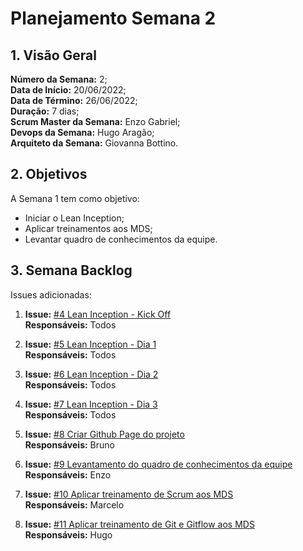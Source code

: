# Planejamento Semana 2

## 1. Visão Geral
**Número da Semana:** 2;<br>
**Data de Início:** 20/06/2022;<br>
**Data de Término:** 26/06/2022;<br>
**Duração:** 7 dias;<br>
**Scrum Master da Semana:** Enzo Gabriel;<br>
**Devops da Semana:** Hugo Aragão;<br>
**Arquiteto da Semana:** Giovanna  Bottino.<br>

## 2. Objetivos
A Semana 1 tem como objetivo:

- Iniciar o Lean Inception;<br>
- Aplicar treinamentos aos MDS;<br>
- Levantar quadro de conhecimentos da equipe.

## 3. Semana Backlog
Issues adicionadas:

1. **Issue:** [#4 Lean Inception - Kick Off](https://github.com/fga-eps-mds/2022-1-PUMA-Doc/issues/4)<br>
**Responsáveis:** Todos<br>

2. **Issue:** [#5 Lean Inception - Dia 1](https://github.com/fga-eps-mds/2022-1-PUMA-Doc/issues/5)<br>
**Responsáveis:** Todos<br>

3. **Issue:** [#6 Lean Inception - Dia 2](https://github.com/fga-eps-mds/2022-1-PUMA-Doc/issues/6)<br>
**Responsáveis:** Todos<br>

4. **Issue:** [#7 Lean Inception - Dia 3](https://github.com/fga-eps-mds/2022-1-PUMA-Doc/issues/7)<br>
**Responsáveis:** Todos<br>

5. **Issue:** [#8 Criar Github Page do projeto](https://github.com/fga-eps-mds/2022-1-PUMA-Doc/issues/8)<br>
**Responsáveis:** Bruno<br>

6. **Issue:** [#9 Levantamento do quadro de conhecimentos da equipe](https://github.com/fga-eps-mds/2022-1-PUMA-Doc/issues/9)<br>
**Responsáveis:** Enzo<br>

7. **Issue:** [#10 Aplicar treinamento de Scrum aos MDS](https://github.com/fga-eps-mds/2022-1-PUMA-Doc/issues/10)<br>
**Responsáveis:** Marcelo<br>

8. **Issue:** [#11 Aplicar treinamento de Git e Gitflow aos MDS](https://github.com/fga-eps-mds/2022-1-PUMA-Doc/issues/11)<br>
**Responsáveis:** Hugo<br>